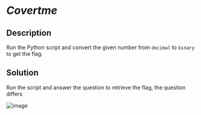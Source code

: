 # _Covertme_
## Description
Run the Python script and convert the given number from `decimal` to `binary` to get the flag.
## Solution
Run the script and answer the question to retrieve the flag, the question differs 

![image](https://user-images.githubusercontent.com/70738420/178321368-0d734d2e-f889-42cd-a989-6542bc9fbcf1.png)
